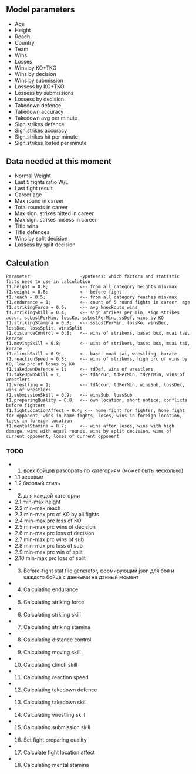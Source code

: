 
## Model parameters

- Age 
- Height 
- Reach 
- Country
- Team
- Wins 
- Losses 
- Wins by KO+TKO
- Wins by decision
- Wins by submission
- Lossess by KO+TKO
- Lossess by submissions
- Lossess by decision
- Takedown defence
- Takedown accuracy
- Takedown avg per minute
- Sign.strikes defence
- Sign.strikes accuracy
- Sign.strikes hit per minute
- Sign.strikes losted per minute

## Data needed at this moment

- Normal Weight
- Last 5 fights ratio W/L 
- Last fight result 
- Career age
- Max round in career
- Total rounds in career
- Max sign. strikes hitted in career
- Max sign. strikes misess in career
- Title wins
- Title defences
- Wins by split decision
- Lossess by split decision

## Calculation

```
Parameter                   Hypoteses: which factors and statistic facts need to use in calculation
f1.height = 0.8;            <-- from all category heights min/max
f1.weight = 0.8;            <-- before fight
f1.reach = 0.5;             <-- from all category reaches min/max
f1.endurance = 1;           <-- count of 5 round fights in career, age
f1.strikingForce = 0.6;     <-- avg knockouts wins
f1.strikingSkill = 0.4;     <-- sign strikes per min, sign strikes accur, ssLostPerMin, lossKo, ssLostPerMin, ssDef, wins by KO
f1.strikingStamina = 0.8;   <-- ssLostPerMin, lossKo, winsDec, lossDec, lossSplit, winsSplit
f1.distanceControl = 0.8;   <-- wins of strikers, base: box, muai tai, karate
f1.movingSkill = 0.8;       <-- wins of strikers, base: box, muai tai, karate
f1.clinchSkill = 0.9;       <-- base: muai tai, wrestling, karate
f1.reactionSpeed = 0.8;     <-- wins of strikers, high prc of wins by KO, low prc of loses by KO
f1.takedownDefence = 1;     <-- tdDef, wins of wrestlers
f1.takeDownSkill = 1;       <-- tdAccur, tdPerMin, tdPerMin, wins of wrestlers
f1.wrestling = 1;           <-- tdAccur, tdPerMin, winsSub, lossDec, wins of wrestlers
f1.submissionSkill = 0.9;   <-- winsSub, lossSub
f1.preparingQuality = 0.8;  <-- own location, short notice, conflicts before fighters
f1.fightLocationAffect = 0.4; <-- home fight for fighter, home fight for opponent, wins in home fights, loses, wins in foreign location, loses in foreign location
f1.mentalStamina = 0.7;     <-- wins after loses, wins with high damage, wins with equal rounds, wins by split decision, wins of current opponent, loses of current opponent
```


### TODO
 * 1. всех бойцов разобрать по категориям (может быть несколько)
 *  1.1 весовые
 *  1.2 базовый стиль
 * 2. для каждой категории
 *  2.1 min-max height
 *  2.2 min-max reach
 *  2.3 min-max prc of KO by all fights
 *  2.4 min-max prc loss of KO
 *  2.5 min-max prc wins of decision
 *  2.6 min-max prc loss of decision
 *  2.7 min-max prc wins of sub
 *  2.8 min-max prc loss of sub
 *  2.9 min-max prc win of split
 *  2.10 min-max prc loss of split
 * 3. Before-fight stat file generator, формирующий json для боя и каждого бойца с данными на данный момент
 * 4. Calculating endurance
 * 5. Calculating striking force
 * 6. Calculating strkiing skill
 * 7. Calculating striking stamina
 * 8. Calculating distance control
 * 9. Calculating moving skill
 * 10. Calculating clinch skill
 * 11. Calculating reaction speed
 * 12. Calculating takedown defence
 * 13. Calculating takedown skill
 * 14. Calculating wrestling skill
 * 15. Calculating submission skill
 * 16. Set fight preparing quality
 * 17. Calculate fight location affect
 * 18. Calculating mental stamina
